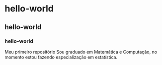 # hello-world
## hello-world
### hello-world
Meu primeiro repositório
Sou graduado em Matemática e Computação, no momento estou fazendo especialização em estatística.
